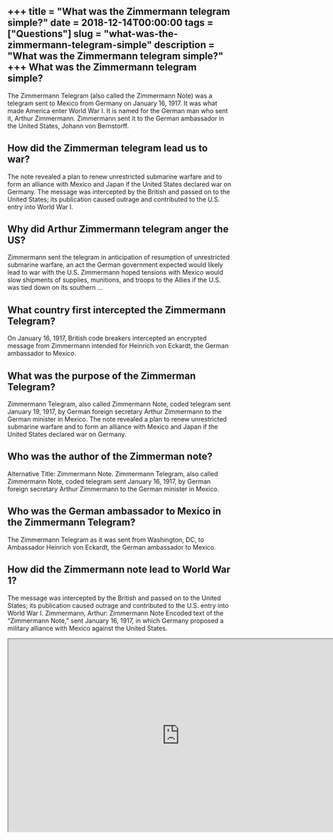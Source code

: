+++
title = "What was the Zimmermann telegram simple?"
date = 2018-12-14T00:00:00
tags = ["Questions"]
slug = "what-was-the-zimmermann-telegram-simple"
description = "What was the Zimmermann telegram simple?"
+++
What was the Zimmermann telegram simple?
----------------------------------------

The Zimmermann Telegram (also called the Zimmermann Note) was a telegram sent to Mexico from Germany on January 16, 1917. It was what made America enter World War I. It is named for the German man who sent it, Arthur Zimmermann. Zimmermann sent it to the German ambassador in the United States, Johann von Bernstorff.

How did the Zimmerman telegram lead us to war?
----------------------------------------------

The note revealed a plan to renew unrestricted submarine warfare and to form an alliance with Mexico and Japan if the United States declared war on Germany. The message was intercepted by the British and passed on to the United States; its publication caused outrage and contributed to the U.S. entry into World War I.

Why did Arthur Zimmermann telegram anger the US?
------------------------------------------------

Zimmermann sent the telegram in anticipation of resumption of unrestricted submarine warfare, an act the German government expected would likely lead to war with the U.S. Zimmermann hoped tensions with Mexico would slow shipments of supplies, munitions, and troops to the Allies if the U.S. was tied down on its southern …

What country first intercepted the Zimmermann Telegram?
-------------------------------------------------------

On January 16, 1917, British code breakers intercepted an encrypted message from Zimmermann intended for Heinrich von Eckardt, the German ambassador to Mexico.

What was the purpose of the Zimmerman Telegram?
-----------------------------------------------

Zimmermann Telegram, also called Zimmermann Note, coded telegram sent January 19, 1917, by German foreign secretary Arthur Zimmermann to the German minister in Mexico. The note revealed a plan to renew unrestricted submarine warfare and to form an alliance with Mexico and Japan if the United States declared war on Germany.

Who was the author of the Zimmerman note?
-----------------------------------------

Alternative Title: Zimmermann Note. Zimmermann Telegram, also called Zimmermann Note, coded telegram sent January 16, 1917, by German foreign secretary Arthur Zimmermann to the German minister in Mexico.

Who was the German ambassador to Mexico in the Zimmermann Telegram?
-------------------------------------------------------------------

The Zimmermann Telegram as it was sent from Washington, DC, to Ambassador Heinrich von Eckardt, the German ambassador to Mexico.

How did the Zimmermann note lead to World War 1?
------------------------------------------------

The message was intercepted by the British and passed on to the United States; its publication caused outrage and contributed to the U.S. entry into World War I. Zimmermann, Arthur: Zimmermann Note Encoded text of the “Zimmermann Note,” sent January 16, 1917, in which Germany proposed a military alliance with Mexico against the United States.

<iframe allow="accelerometer; autoplay; clipboard-write; encrypted-media; gyroscope; picture-in-picture" allowfullscreen="" class="__youtube_prefs__  epyt-is-override  no-lazyload" data-no-lazy="1" data-origheight="433" data-origwidth="770" data-skipgform_ajax_framebjll="" height="433" id="_ytid_83005" loading="lazy" src="https://www.youtube.com/embed/KKhgrCDkm0s?enablejsapi=1&autoplay=0&cc_load_policy=0&cc_lang_pref=&iv_load_policy=1&loop=0&modestbranding=0&rel=1&fs=1&playsinline=0&autohide=2&theme=dark&color=red&controls=1&" title="YouTube player" width="770"></iframe>